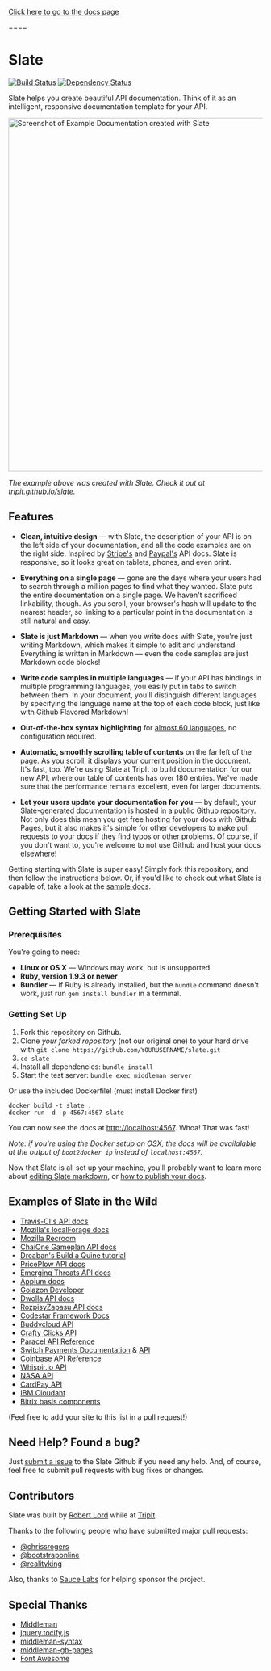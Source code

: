 
[Click here to go to the docs page](http://xfers.github.io/docs)

====

Slate
========

[![Build Status](https://travis-ci.org/tripit/slate.svg?branch=master)](https://travis-ci.org/tripit/slate) [![Dependency Status](https://gemnasium.com/tripit/slate.png)](https://gemnasium.com/tripit/slate)

Slate helps you create beautiful API documentation. Think of it as an intelligent, responsive documentation template for your API.

<img src="https://dl.dropboxusercontent.com/u/95847291/github%20images/slate/slate_screenshot_new.png" width=700 alt="Screenshot of Example Documentation created with Slate">

*The example above was created with Slate. Check it out at [tripit.github.io/slate](http://tripit.github.io/slate).*

Features
------------

* **Clean, intuitive design** — with Slate, the description of your API is on the left side of your documentation, and all the code examples are on the right side. Inspired by [Stripe's](https://stripe.com/docs/api) and [Paypal's](https://developer.paypal.com/webapps/developer/docs/api/) API docs. Slate is responsive, so it looks great on tablets, phones, and even print.

* **Everything on a single page** — gone are the days where your users had to search through a million pages to find what they wanted. Slate puts the entire documentation on a single page. We haven't sacrificed linkability, though. As you scroll, your browser's hash will update to the nearest header, so linking to a particular point in the documentation is still natural and easy.

* **Slate is just Markdown** — when you write docs with Slate, you're just writing Markdown, which makes it simple to edit and understand. Everything is written in Markdown — even the code samples are just Markdown code blocks!

* **Write code samples in multiple languages** — if your API has bindings in multiple programming languages, you easily put in tabs to switch between them. In your document, you'll distinguish different languages by specifying the language name at the top of each code block, just like with Github Flavored Markdown!

* **Out-of-the-box syntax highlighting** for [almost 60 languages](http://rouge.jayferd.us/demo), no configuration required.

* **Automatic, smoothly scrolling table of contents** on the far left of the page. As you scroll, it displays your current position in the document. It's fast, too. We're using Slate at TripIt to build documentation for our new API, where our table of contents has over 180 entries. We've made sure that the performance remains excellent, even for larger documents.

* **Let your users update your documentation for you** — by default, your Slate-generated documentation is hosted in a public Github repository. Not only does this mean you get free hosting for your docs with Github Pages, but it also makes it's simple for other developers to make pull requests to your docs if they find typos or other problems. Of course, if you don't want to, you're welcome to not use Github and host your docs elsewhere!

Getting starting with Slate is super easy! Simply fork this repository, and then follow the instructions below. Or, if you'd like to check out what Slate is capable of, take a look at the [sample docs](http://tripit.github.io/slate).

<!--As an example, you can check out the [TripIt API docs](http://tripit.github.io/api), which we create with Slate. You can also view the source of the [markdown file used to generate it](http://github.com/tripit/api/blob/master/source/index.md).-->

Getting Started with Slate
------------------------------

### Prerequisites

You're going to need:

 - **Linux or OS X** — Windows may work, but is unsupported.
 - **Ruby, version 1.9.3 or newer**
 - **Bundler** — If Ruby is already installed, but the `bundle` command doesn't work, just run `gem install bundler` in a terminal.

### Getting Set Up

 1. Fork this repository on Github.
 2. Clone *your forked repository* (not our original one) to your hard drive with `git clone https://github.com/YOURUSERNAME/slate.git`
 3. `cd slate`
 4. Install all dependencies: `bundle install`
 5. Start the test server: `bundle exec middleman server`

Or use the included Dockerfile! (must install Docker first)

```shell
docker build -t slate .
docker run -d -p 4567:4567 slate
```

You can now see the docs at <http://localhost:4567>. Whoa! That was fast!

*Note: if you're using the Docker setup on OSX, the docs will be
availalable at the output of `boot2docker ip` instead of `localhost:4567`.*

Now that Slate is all set up your machine, you'll probably want to learn more about [editing Slate markdown](https://github.com/tripit/slate/wiki/Markdown-Syntax), or [how to publish your docs](https://github.com/tripit/slate/wiki/Deploying-Slate).

Examples of Slate in the Wild
---------------------------------

* [Travis-CI's API docs](http://docs.travis-ci.com/api/)
* [Mozilla's localForage docs](http://mozilla.github.io/localForage/)
* [Mozilla Recroom](http://mozilla.github.io/recroom/)
* [ChaiOne Gameplan API docs](http://chaione.github.io/gameplanb2b/#introduction)
* [Drcaban's Build a Quine tutorial](http://drcabana.github.io/build-a-quine/#introduction)
* [PricePlow API docs](https://www.priceplow.com/api/documentation)
* [Emerging Threats API docs](http://apidocs.emergingthreats.net/)
* [Appium docs](http://appium.io/slate/en/master)
* [Golazon Developer](http://developer.golazon.com)
* [Dwolla API docs](https://docs.dwolla.com/)
* [RozpisyZapasu API docs](http://www.rozpisyzapasu.cz/dev/api/)
* [Codestar Framework Docs](http://codestarframework.com/documentation/)
* [Buddycloud API](http://buddycloud.com/api)
* [Crafty Clicks API](https://craftyclicks.co.uk/api/)
* [Paracel API Reference](http://paracel.io/docs/api_reference.html)
* [Switch Payments Documentation](http://switchpayments.com/docs/) & [API](http://switchpayments.com/developers/)
* [Coinbase API Reference](https://developers.coinbase.com/api)
* [Whispir.io API](https://whispir.github.io/api)
* [NASA API](https://data.nasa.gov/developer/external/planetary/)
* [CardPay API](https://developers.cardpay.com/)
* [IBM Cloudant](https://docs-testb.cloudant.com/content-review/_design/couchapp/index.html)
* [Bitrix basis components](http://bbc.bitrix.expert/)

(Feel free to add your site to this list in a pull request!)

Need Help? Found a bug?
--------------------

Just [submit a issue](https://github.com/tripit/slate/issues) to the Slate Github if you need any help. And, of course, feel free to submit pull requests with bug fixes or changes.


Contributors
--------------------

Slate was built by [Robert Lord](http://lord.io) while at [TripIt](http://tripit.com).

Thanks to the following people who have submitted major pull requests:

- [@chrissrogers](https://github.com/chrissrogers)
- [@bootstraponline](https://github.com/bootstraponline)
- [@realityking](https://github.com/realityking)

Also, thanks to [Sauce Labs](http://saucelabs.com) for helping sponsor the project.

Special Thanks
--------------------
- [Middleman](https://github.com/middleman/middleman)
- [jquery.tocify.js](https://github.com/gfranko/jquery.tocify.js)
- [middleman-syntax](https://github.com/middleman/middleman-syntax)
- [middleman-gh-pages](https://github.com/neo/middleman-gh-pages)
- [Font Awesome](http://fortawesome.github.io/Font-Awesome/)
